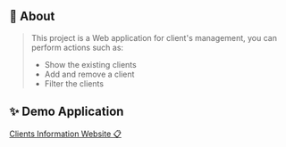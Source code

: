 ## :handshake: About
>This project is a Web application for client's management, you can perform actions such as:
> - Show the existing clients
> - Add and remove a client
> - Filter the clients

## :sparkles: Demo Application
<a href="https://maya-gembom-website.herokuapp.com/" target="_blank">Clients Information Website 📋</a> <h4>
